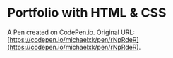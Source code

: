 # Portfolio with HTML & CSS 

A Pen created on CodePen.io. Original URL: [https://codepen.io/michaelxk/pen/rNpRdeR](https://codepen.io/michaelxk/pen/rNpRdeR).

